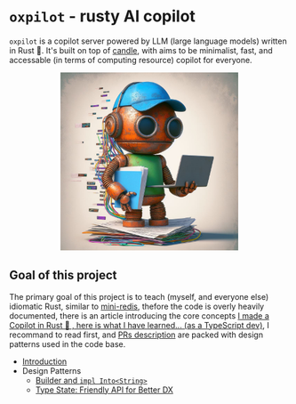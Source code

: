 # `oxpilot` - rusty AI copilot

`oxpilot` is a copilot server powered by LLM (large language models) written in Rust 🦀. It's built on top of [candle](https://github.com/huggingface/candle), with aims to be minimalist, fast, and accessable (in terms of computing resource) copilot for everyone.

<p align="center">
  <img src="./doc/img/rusty-copilot.jpeg" width="320" height="320" alt="A rusty programming copilot" />
</p>

## Goal of this project

The primary goal of this project is to teach (myself, and everyone else) idiomatic Rust, similar to [mini-redis](https://github.com/tokio-rs/mini-redis), thefore the code is overly heavily documented, there is an article introducing the core concepts [I made a Copilot in Rust 🦀 , here is what I have learned... (as a TypeScript dev)](https://dev.to/chenhunghan/i-made-a-copilot-in-rust-here-is-what-i-have-learned-as-a-typescript-dev-2n2p-temp-slug-6347339?preview=542b15b40bd1c6551c37ba5132030656b8fe8db5467a160112e8389e1ad7c6d901c13fd836c53124a72ab38bb0ae39d7f6de01969655b70ba69851d7), I recommand to read first, and [PRs description](https://github.com/chenhunghan/oxpilot/pulls?q=is%3Apr) are packed with design patterns used in the code base.

- [Introduction](https://dev.to/chenhunghan/i-made-a-copilot-in-rust-here-is-what-i-have-learned-as-a-typescript-dev-2n2p-temp-slug-6347339?preview=542b15b40bd1c6551c37ba5132030656b8fe8db5467a160112e8389e1ad7c6d901c13fd836c53124a72ab38bb0ae39d7f6de01969655b70ba69851d7)
- Design Patterns
  - [Builder and `impl Into<String>`](https://github.com/chenhunghan/oxpilot/pull/1)
  - [Type State: Friendly API for Better DX](https://github.com/chenhunghan/oxpilot/pull/5)

